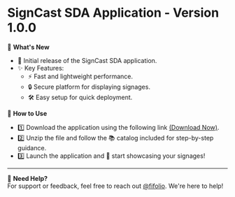 <h1>SignCast SDA Application - Version 1.0.0</h1>

🎉 **What's New**  
- 🚀 Initial release of the SignCast SDA application.  
- ✨ Key Features:  
  - ⚡ Fast and lightweight performance.  
  - 🔒 Secure platform for displaying signages.  
  - 🛠️ Easy setup for quick deployment.  

📖 **How to Use**  
- 1️⃣ Download the application using the following link <a href="https://github.com/fifolio/SDA/releases/download/v1.0.0/SignCast_SDA_v1.0.0.zip" target="_blank">(Download Now)</a>.  
- 2️⃣ Unzip the file and follow the 📚 catalog included for step-by-step guidance.  
- 3️⃣ Launch the application and 🌟 start showcasing your signages!  

---  
💬 **Need Help?**  
For support or feedback, feel free to reach out <a href="https://github.com/fifolio" target="_blank">@fifolio<a>. We're here to help!  
